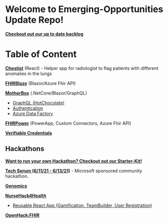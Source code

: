 # Welcome to Emerging-Opportunities Update Repo!

[**Checkout out our up to date backlog**](https://dev.azure.com/HLSHack/CSU%20Backlog/_backlogs/backlog/CSU%20Backlog%20Team/Epics)

# Table of Content
[**Chestist**](https://github.com/microsoft/chestist) (React) - Helper app for radiologist to flag patients with different anomalies in the lungs

[**FHIRBlaze**](Projects/FHIR/FHIRBlaze) (Blazor/Azure Fhir API) 

[**MotherBox**](Projects/MotherBox) (.NetCore/Blazor/GraphQL) 
- [GraphQL (HotChocolate)](https://github.com/microsoft/emerging-opportunities/tree/main/Projects/MotherBox/learnings/GraphQL)
- [Authentication](https://github.com/microsoft/emerging-opportunities/tree/main/Projects/MotherBox/learnings/.NET/Authentication)
- [Azure Data Factory](https://github.com/microsoft/emerging-opportunities/tree/main/Projects/MotherBox/learnings/ADF)

[**FHIRPower**](Projects/FHIR/FHIRPower) (PowerApp, Custom Connectors, Azure Fhir API)

[**Verifiable Credentials**](Projects/Verifiable-Credentials)

## Hackathons

[**Want to run your own Hackathon? Checkout out our Starter-Kit!**](https://github.com/microsoft/hackathon-starter-kit)

[**Tech Serum (6/11/21 - 6/13/21)**](https://www.thewhyse.com/events/techserum-healthcare-er-visit/) - Microsoft sponsored community hackathon. 

[**Genomics**](Projects/Genomics)

[**NurseHack4Health**](Hackathons/NurseHack4Health)
- [Reusable React App (Gamification, TeamBuilder, User Registration)](Hackathons/NurseHack4Health#reusable-ips)

[**OpenHack:FHIR**](Projects/FHIR/Hackathon)
